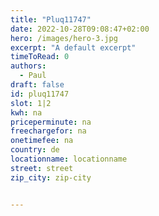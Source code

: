 ```yaml
---
title: "Pluq11747"
date: 2022-10-28T09:08:47+02:00
hero: /images/hero-3.jpg
excerpt: "A default excerpt"
timeToRead: 0
authors:
  - Paul
draft: false
id: pluq11747
slot: 1|2
kwh: na
priceperminute: na
freechargefor: na
onetimefee: na
country: de
locationname: locationname
street: street
zip_city: zip-city


---
```

